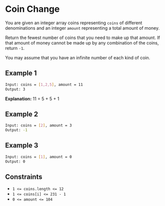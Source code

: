 # Coin Change

You are given an integer array coins representing `coins` of different denominations and an integer `amount` representing a total amount of money.

Return the fewest number of coins that you need to make up that amount. If that amount of money cannot be made up by any combination of the coins, return `-1`.

You may assume that you have an infinite number of each kind of coin.

## Example 1

```bash
Input: coins = [1,2,5], amount = 11
Output: 3
```

**Explanation:** 11 = 5 + 5 + 1

## Example 2

```bash
Input: coins = [2], amount = 3
Output: -1
```

## Example 3

```bash
Input: coins = [1], amount = 0
Output: 0
```

## Constraints

- `1 <= coins.length <= 12`
- `1 <= coins[i] <= 231 - 1`
- `0 <= amount <= 104`
